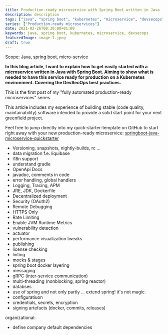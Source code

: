 ```yaml
---
title: Production-ready microservice with Spring Boot written in Java
description: description
tags: ["java", "spring boot", "kubernetes", "microservice", "devsecops"]
series: ["Production-ready microservices"]
date: 2021-02-26T00:30:00+01:00
keywords: java, spring boot, kubernetes, microservice, devsecops
featuredImage: image-1.jpeg
draft: true
---
```


Scope: Java, spring boot, micro-service

**In this blog article, I want to explain how to get easily started with a microservice written in Java with Spring Boot. Aiming to show what is needed to have this service ready for production on a Kubernetes environment. Covering the DevSecOps best practices.**

This is the first post of my "fully automated production-ready microservices" series.

This article includes my experience of building stable (code quality, maintainability) software intended to provide a solid start point for your next greenfield project.

Feel free to jump directly into my quick-starter-template on GitHub to start right away with your new production-ready microservice: [springboot-java-microservice-quickstarter](https://github.com/botscripter/springboot-java-microservice-quickstarter)

* Versioning, snapshots, nightly-builds, rc ...
* data migration f.e. liquibase
* i18n support
* understand gradle
* OpenApi Docs
* javadoc, comments in code
* error handling, global handlers
* Logging, Tracing, APM
* JRE, JDK, Dockerfile
* Decentralized deployment
* Security (OAuth2)
* Remote Debugging
* HTTPS Only
* Rate Limiting
* Enable JVM Runtime Metrics
* vulnerability detection
* actuator
* performance visualization tweaks
* publishing
* license checking
* linting
* mocks & stages
* spring boot docker layering
* messaging
* gRPC (inter-service communication)
* multi-threading (nonblocking, spring reactor)
* databses
* use of spring and not only partly ... extend spring! it's not magic.
* configuratiuon
* credentials, secrets, encryption
* signing artefacts (docker, commits, releases)

organizational:

* define company default dependencies